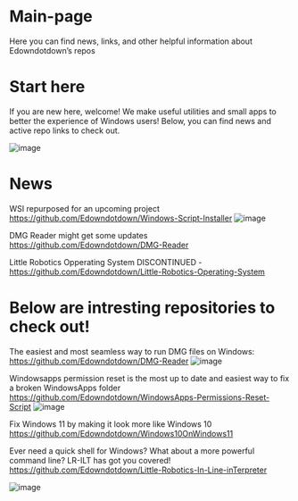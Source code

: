 # Main-page
Here you can find news, links, and other helpful information about Edowndotdown’s repos

# Start here
  If you are new here, welcome! We make useful utilities and small apps to better the experience of Windows users! Below, you can find news and active repo links to check out. 

  ![image](https://github.com/user-attachments/assets/0bae67c8-fdd8-4b8a-8169-41d3c200bae4)


# News
  WSI repurposed for an upcoming project https://github.com/Edowndotdown/Windows-Script-Installer
  ![image](https://github.com/user-attachments/assets/9e193244-a766-439d-9c3d-36af3cab0916)


  DMG Reader might get some updates https://github.com/Edowndotdown/DMG-Reader

  Little Robotics Opperating System DISCONTINUED - https://github.com/Edowndotdown/Little-Robotics-Operating-System

# Below are intresting repositories to check out!

  The easiest and most seamless way to run DMG files on Windows: https://github.com/Edowndotdown/DMG-Reader
  ![image](https://github.com/user-attachments/assets/969d9e64-ccaa-4382-984a-9efe2315bc85)


  Windowsapps permission reset is the most up to date and easiest way to fix a broken WindowsApps folder https://github.com/Edowndotdown/WindowsApps-Permissions-Reset-Script
  ![image](https://github.com/user-attachments/assets/65f12860-547b-4690-bee2-9f39d150d83b)

  Fix Windows 11 by making it look more like Windows 10 https://github.com/Edowndotdown/Windows10OnWindows11

  Ever need a quick shell for Windows? What about a more powerful command line? LR-ILT has got you covered! https://github.com/Edowndotdown/Little-Robotics-In-Line-inTerpreter

![image](https://github.com/user-attachments/assets/0bae67c8-fdd8-4b8a-8169-41d3c200bae4)
